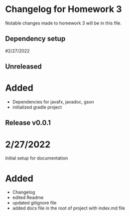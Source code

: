 # Changelog for Homework 3

Notable changes made to homework 3 will be in this file.

##  Dependency setup
#2/27/2022

## Unreleased
# Added

- Dependencies for javafx, javadoc, gson
- initialized gradle project



## Release v0.0.1
# 2/27/2022

Initial setup for documentation

# Added

- Changelog
- edited Readme
- updated gitignore file
- added docs file in the root of project with index.md file


